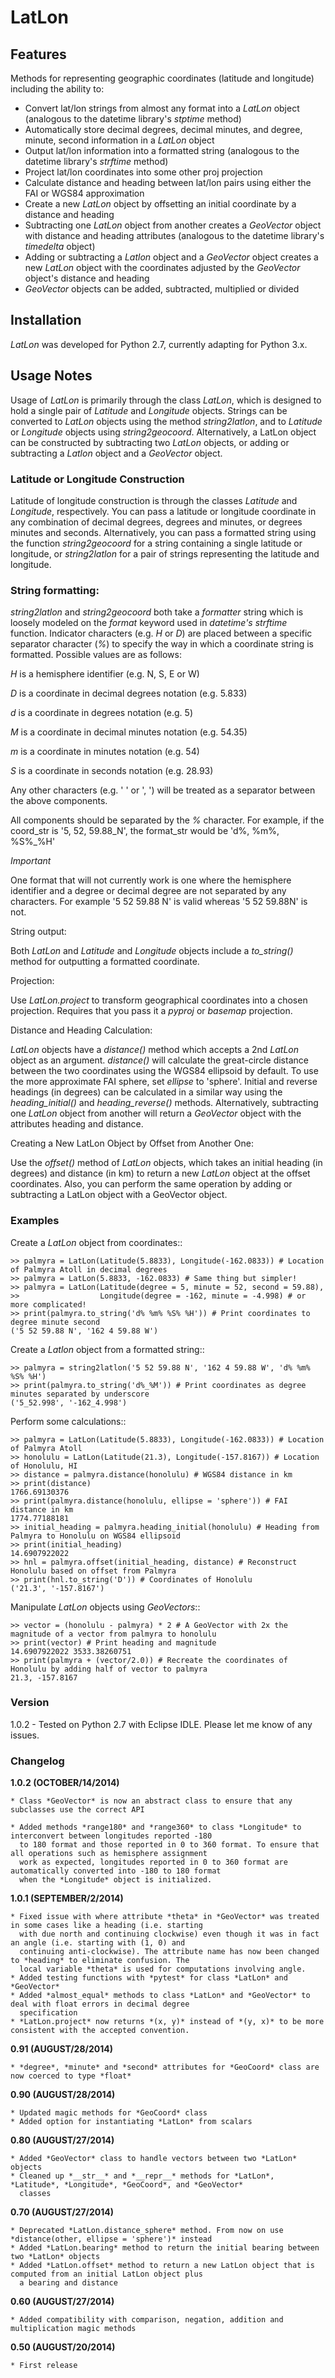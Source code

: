 
# LatLon

## Features

Methods for representing geographic coordinates (latitude and longitude) including the ability to:
    
* Convert lat/lon strings from almost any format into a *LatLon* object (analogous to the datetime 
  library's *stptime* method)
* Automatically store decimal degrees, decimal minutes, and degree, minute, second information in 
  a *LatLon* object
* Output lat/lon information into a formatted string (analogous to the datetime library's *strftime* 
  method)
* Project lat/lon coordinates into some other proj projection
* Calculate distance and heading between lat/lon pairs using either the FAI or WGS84 approximation 
* Create a new *LatLon* object by offsetting an initial coordinate by a distance and heading
* Subtracting one *LatLon* object from another creates a *GeoVector* object with distance and heading 
  attributes (analogous to the datetime library's *timedelta* object)
* Adding or subtracting a *Latlon* object and a *GeoVector* object creates a new *LatLon* object with 
  the coordinates adjusted by the *GeoVector* object's distance and heading
* *GeoVector* objects can be added, subtracted, multiplied or divided

## Installation

*LatLon* was developed for Python 2.7, currently adapting for Python 3.x.  

## Usage Notes

Usage of *LatLon* is primarily through the class *LatLon*, which is designed to hold a single pair of 
*Latitude* and *Longitude* objects. Strings can be converted to *LatLon* objects using the method 
*string2latlon*, and to *Latitude* or *Longitude* objects using *string2geocoord*. Alternatively, a LatLon 
object can be constructed by subtracting two *LatLon* objects, or adding or subtracting a *Latlon* object 
and a *GeoVector* object.

### Latitude or Longitude Construction

Latitude of longitude construction is through the classes *Latitude* and *Longitude*, respectively. You can 
pass a latitude or longitude coordinate in any combination of decimal degrees, degrees and minutes, or 
degrees minutes and seconds. Alternatively, you can pass a formatted string using the function *string2geocoord* 
for a string containing a single latitude or longitude, or *string2latlon* for a pair of strings representing 
the latitude and longitude.

### String formatting:

*string2latlon* and *string2geocoord* both take a *formatter* string which is loosely modeled on the *format* 
keyword used in *datetime's* *strftime* function. Indicator characters (e.g. *H* or *D*) are placed between 
a specific separator character (*%*) to specify the way in which a coordinate string is formatted. Possible 
values are as follows:
          
*H* is a hemisphere identifier (e.g. N, S, E or W)

*D* is a coordinate in decimal degrees notation (e.g. 5.833)

*d* is a coordinate in degrees notation (e.g. 5)

*M* is a coordinate in decimal minutes notation (e.g. 54.35)

*m* is a coordinate in minutes notation (e.g. 54)

*S* is a coordinate in seconds notation (e.g. 28.93)

Any other characters (e.g. ' ' or ', ') will be treated as a separator between the above components.

All components should be separated by the *%* character. For example, if the coord_str is '5, 52, 
59.88_N', the format_str would be 'd%, %m%, %S%_%H'

*Important*

One format that will not currently work is one where the hemisphere identifier and a degree or decimal degree 
are not separated by any characters. For example  '5 52 59.88 N' is valid whereas '5 52 59.88N' is not.

String output:

Both *LatLon* and *Latitude* and *Longitude* objects include a *to_string()* method for outputting a formatted 
coordinate.

Projection:

Use *LatLon.project* to transform geographical coordinates into a chosen projection. Requires that you pass it a 
*pyproj* or *basemap* projection.

Distance and Heading Calculation:

*LatLon* objects have a *distance()* method which accepts a 2nd *LatLon* object as an argument. *distance()* will 
calculate the great-circle distance between the two coordinates using the WGS84 ellipsoid by default. To use the 
more approximate FAI sphere, set *ellipse* to 'sphere'. Initial and reverse headings (in degrees) can be calculated 
in a similar way using the *heading_initial()* and *heading_reverse()* methods. Alternatively, subtracting one 
*LatLon* object from another will return a *GeoVector* object with the attributes heading and distance.

Creating a New LatLon Object by Offset from Another One:

Use the *offset()* method of *LatLon* objects, which takes an initial heading (in degrees) and distance (in km) to 
return a new *LatLon* object at the offset coordinates. Also, you can perform the same operation by adding or 
subtracting a LatLon object with a GeoVector object.

### Examples

Create a *LatLon* object from coordinates::

    >> palmyra = LatLon(Latitude(5.8833), Longitude(-162.0833)) # Location of Palmyra Atoll in decimal degrees
    >> palmyra = LatLon(5.8833, -162.0833) # Same thing but simpler!
    >> palmyra = LatLon(Latitude(degree = 5, minute = 52, second = 59.88), 
    >>                  Longitude(degree = -162, minute = -4.998) # or more complicated!
    >> print(palmyra.to_string('d% %m% %S% %H')) # Print coordinates to degree minute second
    ('5 52 59.88 N', '162 4 59.88 W')

Create a *Latlon* object from a formatted string::

    >> palmyra = string2latlon('5 52 59.88 N', '162 4 59.88 W', 'd% %m% %S% %H')
    >> print(palmyra.to_string('d%_%M')) # Print coordinates as degree minutes separated by underscore
    ('5_52.998', '-162_4.998')

Perform some calculations::

    >> palmyra = LatLon(Latitude(5.8833), Longitude(-162.0833)) # Location of Palmyra Atoll
    >> honolulu = LatLon(Latitude(21.3), Longitude(-157.8167)) # Location of Honolulu, HI
    >> distance = palmyra.distance(honolulu) # WGS84 distance in km
    >> print(distance)
    1766.69130376
    >> print(palmyra.distance(honolulu, ellipse = 'sphere')) # FAI distance in km
    1774.77188181
    >> initial_heading = palmyra.heading_initial(honolulu) # Heading from Palmyra to Honolulu on WGS84 ellipsoid
    >> print(initial_heading)
    14.6907922022
    >> hnl = palmyra.offset(initial_heading, distance) # Reconstruct Honolulu based on offset from Palmyra
    >> print(hnl.to_string('D')) # Coordinates of Honolulu
    ('21.3', '-157.8167')
    
Manipulate *LatLon* objects using *GeoVectors*::

    >> vector = (honolulu - palmyra) * 2 # A GeoVector with 2x the magnitude of a vector from palmyra to honolulu
    >> print(vector) # Print heading and magnitude
    14.6907922022 3533.38260751
    >> print(palmyra + (vector/2.0)) # Recreate the coordinates of Honolulu by adding half of vector to palmyra
    21.3, -157.8167
    
### Version

1.0.2 - Tested on Python 2.7 with Eclipse IDLE. Please let me know of any issues.

### Changelog

**1.0.2 (OCTOBER/14/2014)**

	* Class *GeoVector* is now an abstract class to ensure that any subclasses use the correct API
	
	* Added methods *range180* and *range360* to class *Longitude* to interconvert between longitudes reported -180
	  to 180 format and those reported in 0 to 360 format. To ensure that all operations such as hemisphere assignment
	  work as expected, longitudes reported in 0 to 360 format are automatically converted into -180 to 180 format
	  when the *Longitude* object is initialized.

**1.0.1 (SEPTEMBER/2/2014)**

	* Fixed issue with where attribute *theta* in *GeoVector* was treated in some cases like a heading (i.e. starting 
	  with due north and continuing clockwise) even though it was in fact an angle (i.e. starting with (1, 0) and 
	  continuing anti-clockwise). The attribute name has now been changed to *heading* to eliminate confusion. The 
	  local variable *theta* is used for computations involving angle.
	* Added testing functions with *pytest* for class *LatLon* and *GeoVector*
	* Added *almost_equal* methods to class *LatLon* and *GeoVector* to deal with float errors in decimal degree 
	  specification
	* *LatLon.project* now returns *(x, y)* instead of *(y, x)* to be more consistent with the accepted convention.

**0.91 (AUGUST/28/2014)**

	* *degree*, *minute* and *second* attributes for *GeoCoord* class are now coerced to type *float*

**0.90 (AUGUST/28/2014)**

	* Updated magic methods for *GeoCoord* class
	* Added option for instantiating *LatLon* from scalars

**0.80 (AUGUST/27/2014)**

	* Added *GeoVector* class to handle vectors between two *LatLon* objects
	* Cleaned up *__str__* and *__repr__* methods for *LatLon*, *Latitude*, *Longitude*, *GeoCoord*, and *GeoVector* 
	  classes

**0.70 (AUGUST/27/2014)**

	* Deprecated *LatLon.distance_sphere* method. From now on use *distance(other, ellipse = 'sphere')* instead
	* Added *LatLon.bearing* method to return the initial bearing between two *LatLon* objects
	* Added *LatLon.offset* method to return a new LatLon object that is computed from an initial LatLon object plus 
	  a bearing and distance

**0.60 (AUGUST/27/2014)**

	* Added compatibility with comparison, negation, addition and multiplication magic methods

**0.50 (AUGUST/20/2014)**

	* First release
